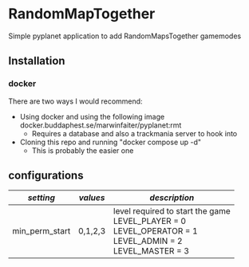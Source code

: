 # RandomMapTogether
Simple pyplanet application to add RandomMapsTogether gamemodes

## Installation
### docker
There are two ways I would recommend:
* Using docker and using the following image docker.buddaphest.se/marwinfaiter/pyplanet:rmt
  * Requires a database and also a trackmania server to hook into 
* Cloning this repo and running "docker compose up -d"
  * This is probably the easier one

## configurations
| ***setting***       | ***values***         | ***description***                                                                                                      |
|---------------------|----------------------|------------------------------------------------------------------------------------------------------------------------|
| min_perm_start      | 0,1,2,3              | level required to start the game <br/>LEVEL_PLAYER = 0<br/>LEVEL_OPERATOR = 1<br/>LEVEL_ADMIN = 2<br/>LEVEL_MASTER = 3 |


